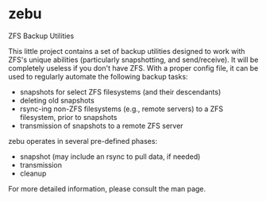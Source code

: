 zebu
====

ZFS Backup Utilities

This little project contains a set of backup utilities designed to work with
ZFS's unique abilities (particularly snapshotting, and send/receive).  It
will be completely useless if you don't have ZFS.  With a proper config file,
it can be used to regularly automate the following backup tasks:

* snapshots for select ZFS filesystems (and their descendants)
* deleting old snapshots
* rsync-ing non-ZFS filesystems (e.g., remote servers) to a ZFS filesystem,
  prior to snapshots
* transmission of snapshots to a remote ZFS server

zebu operates in several pre-defined phases:

* snapshot (may include an rsync to pull data, if needed)
* transmission
* cleanup

For more detailed information, please consult the man page.
